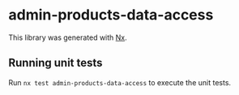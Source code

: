 # admin-products-data-access

This library was generated with [Nx](https://nx.dev).

## Running unit tests

Run `nx test admin-products-data-access` to execute the unit tests.
